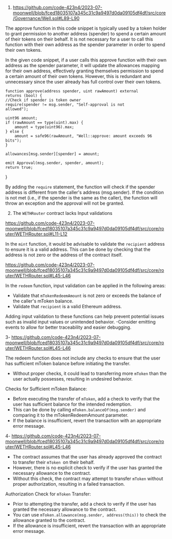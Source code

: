 1. https://github.com/code-423n4/2023-07-moonwell/blob/fced18035107a345c31c9a9497d0da09105df4df/src/core/Governance/Well.sol#L89-L90


The approve function in this code snippet is typically used by a token holder to grant permission to another address (spender) to spend a certain amount of their tokens on their behalf. It is not necessary for a user to call this function with their own address as the spender parameter in order to spend their own tokens.

In the given code snippet, if a user calls this approve function with their own address as the spender parameter, it will update the allowances mapping for their own address, effectively granting themselves permission to spend a certain amount of their own tokens. However, this is redundant and unnecessary since the user already has full control over their own tokens.

    function approve(address spender, uint rawAmount) external       
    returns (bool) {
    //Check if spender is token owner 
    require(spender != msg.sender, "Self-approval is not    
    allowed");
    
    uint96 amount;
    if (rawAmount == type(uint).max) {
        amount = type(uint96).max;
    } else {
        amount = safe96(rawAmount, "Well::approve: amount exceeds 96 bits");
    }

    allowances[msg.sender][spender] = amount;

    emit Approval(msg.sender, spender, amount);
    return true;
}

By adding the `require` statement, the function will check if the spender address is different from the caller's address (msg.sender). If the condition is not met (i.e., if the spender is the same as the caller), the function will throw an exception and the approval will not be granted.

2. The `WETHRouter` contract lacks Input validations 

https://github.com/code-423n4/2023-07-moonwell/blob/fced18035107a345c31c9a9497d0da09105df4df/src/core/router/WETHRouter.sol#L11-L12

In the `mint` function, it would be advisable to validate the `recipient` address to ensure it is a valid address. This can be done by checking that the address is not zero or the address of the contract itself.


https://github.com/code-423n4/2023-07-moonwell/blob/fced18035107a345c31c9a9497d0da09105df4df/src/core/router/WETHRouter.sol#L45-L46

In the `redeem` function, input validation can be applied in the following areas:
   - Validate that `mTokenRedeemAmount` is not zero or exceeds the balance of the caller's mToken balance.
   - Validate that `recipient` is a valid Ethereum address.
   
Adding input validation to these functions can help prevent potential issues such as invalid input values or unintended behavior.
  -Consider emitting events to allow for better traceability and easier debugging.

3-
https://github.com/code-423n4/2023-07-moonwell/blob/fced18035107a345c31c9a9497d0da09105df4df/src/core/router/WETHRouter.sol#L45-L46

The redeem function does not include any checks to ensure that the user has sufficient mToken balance before initiating the transfer.
   - Without proper checks, it could lead to transferring more `mToken` than the user actually possesses, resulting in undesired behavior.

 Checks for Sufficient mToken Balance:
   - Before executing the transfer of `mToken`, add a check to verify that the user has sufficient balance for the intended redemption.
   - This can be done by calling `mToken.balanceOf(msg.sender)` and comparing it to the mTokenRedeemAmount parameter.
   - If the balance is insufficient, revert the transaction with an appropriate error message.

4-
https://github.com/code-423n4/2023-07-moonwell/blob/fced18035107a345c31c9a9497d0da09105df4df/src/core/router/WETHRouter.sol#L45-L46

   - The contract assumes that the user has already approved the contract to transfer their `mToken `on their behalf.
   - However, there is no explicit check to verify if the user has granted the necessary allowance to the contract.
   - Without this check, the contract may attempt to transfer `mToken` without proper authorization, resulting in a failed transaction.


Authorization Check for `mToken` Transfer:
   - Prior to attempting the transfer, add a check to verify if the user has granted the necessary allowance to the contract.
   - You can use `mToken.allowance(msg.sender, address(this))` to check the allowance granted to the contract.
   - If the allowance is insufficient, revert the transaction with an appropriate error message.